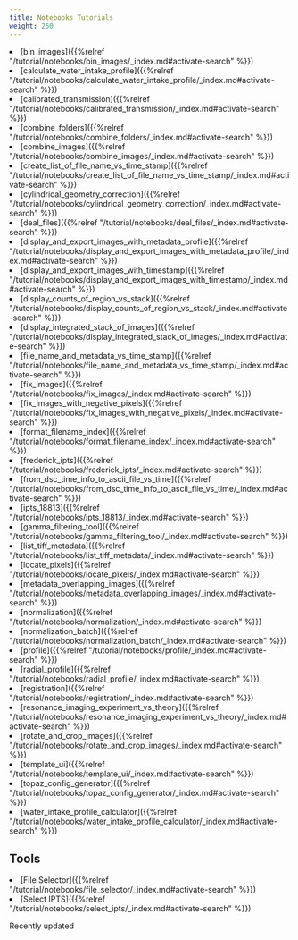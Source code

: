 ```yaml
---
title: Notebooks Tutorials
weight: 250
---
```


<li>[bin_images]({{%relref "/tutorial/notebooks/bin_images/_index.md#activate-search" %}}) <i class='fa fa-battery-empty'></i></li>
<li>[calculate_water_intake_profile]({{%relref "/tutorial/notebooks/calculate_water_intake_profile/_index.md#activate-search" %}}) <i class='fa fa-battery-empty'></i></li>
<li>[calibrated_transmission]({{%relref "/tutorial/notebooks/calibrated_transmission/_index.md#activate-search" %}}) <i class='fa fa-battery-full'></i> <i class='fa fa-bell'></i></li>
<li>[combine_folders]({{%relref "/tutorial/notebooks/combine_folders/_index.md#activate-search" %}}) <i class='fa fa-battery-empty'></i></li>
<li>[combine_images]({{%relref "/tutorial/notebooks/combine_images/_index.md#activate-search" %}}) <i class='fa fa-battery-empty'></i></li>
<li>[create_list_of_file_name_vs_time_stamp]({{%relref "/tutorial/notebooks/create_list_of_file_name_vs_time_stamp/_index.md#activate-search" %}}) <i class='fa fa-battery-empty'></i></li>
<li>[cylindrical_geometry_correction]({{%relref "/tutorial/notebooks/cylindrical_geometry_correction/_index.md#activate-search" %}}) <i class='fa fa-battery-empty'></i></li>
<li>[deal_files]({{%relref "/tutorial/notebooks/deal_files/_index.md#activate-search" %}}) <i class='fa fa-battery-empty'></i></li>
<li>[display_and_export_images_with_metadata_profile]({{%relref "/tutorial/notebooks/display_and_export_images_with_metadata_profile/_index.md#activate-search" %}}) <i class='fa fa-battery-empty'></i></li>
<li>[display_and_export_images_with_timestamp]({{%relref "/tutorial/notebooks/display_and_export_images_with_timestamp/_index.md#activate-search" %}}) <i class='fa fa-battery-empty'></i></li>
<li>[display_counts_of_region_vs_stack]({{%relref "/tutorial/notebooks/display_counts_of_region_vs_stack/_index.md#activate-search" %}}) <i class='fa fa-battery-empty'></i></li>
<li>[display_integrated_stack_of_images]({{%relref "/tutorial/notebooks/display_integrated_stack_of_images/_index.md#activate-search" %}}) <i class='fa fa-battery-empty'></i></li>
<li>[file_name_and_metadata_vs_time_stamp]({{%relref "/tutorial/notebooks/file_name_and_metadata_vs_time_stamp/_index.md#activate-search" %}}) <i class='fa fa-battery-empty'></i></li>
<li>[fix_images]({{%relref "/tutorial/notebooks/fix_images/_index.md#activate-search" %}}) <i class='fa fa-battery-empty'></i></li>
<li>[fix_images_with_negative_pixels]({{%relref "/tutorial/notebooks/fix_images_with_negative_pixels/_index.md#activate-search" %}}) <i class='fa fa-battery-empty'></i></li>
<li>[format_filename_index]({{%relref "/tutorial/notebooks/format_filename_index/_index.md#activate-search" %}}) <i class='fa fa-battery-empty'></i></li>
<li>[frederick_ipts]({{%relref "/tutorial/notebooks/frederick_ipts/_index.md#activate-search" %}}) <i class='fa fa-battery-3'></i></li>
<li>[from_dsc_time_info_to_ascii_file_vs_time]({{%relref "/tutorial/notebooks/from_dsc_time_info_to_ascii_file_vs_time/_index.md#activate-search" %}}) <i class='fa fa-battery-empty'></i></li>
<li>[ipts_18813]({{%relref "/tutorial/notebooks/ipts_18813/_index.md#activate-search" %}}) <i class='fa fa-battery-empty'></i></li>
<li>[gamma_filtering_tool]({{%relref "/tutorial/notebooks/gamma_filtering_tool/_index.md#activate-search" %}}) <i class='fa fa-battery-full'></i> </li>
<li>[list_tiff_metadata]({{%relref "/tutorial/notebooks/list_tiff_metadata/_index.md#activate-search" %}}) <i class='fa fa-battery-empty'></i></li>
<li>[locate_pixels]({{%relref "/tutorial/notebooks/locate_pixels/_index.md#activate-search" %}}) <i class='fa fa-battery-empty'></i></li>
<li>[metadata_overlapping_images]({{%relref "/tutorial/notebooks/metadata_overlapping_images/_index.md#activate-search" %}}) <i class='fa fa-battery-full'></i> <i class='fa fa-bell'></i> </li>
<li>[normalization]({{%relref "/tutorial/notebooks/normalization/_index.md#activate-search" %}}) <i class='fa fa-battery-full'></i> </li>
<li>[normalization_batch]({{%relref "/tutorial/notebooks/normalization_batch/_index.md#activate-search" %}}) <i class='fa fa-battery-full'></i> </li>
<li>[profile]({{%relref "/tutorial/notebooks/profile/_index.md#activate-search" %}}) <i class='fa fa-battery-full'></i> <i class='fa fa-bell'></i></li>
<li>[radial_profile]({{%relref "/tutorial/notebooks/radial_profile/_index.md#activate-search" %}}) <i class='fa fa-battery-empty'></i></li>
<li>[registration]({{%relref "/tutorial/notebooks/registration/_index.md#activate-search" %}}) <i class='fa fa-battery-full'></i> <i class='fa fa-bell'></i></li>
<li>[resonance_imaging_experiment_vs_theory]({{%relref "/tutorial/notebooks/resonance_imaging_experiment_vs_theory/_index.md#activate-search" %}}) <i class='fa fa-battery-empty'></i></li>
<li>[rotate_and_crop_images]({{%relref "/tutorial/notebooks/rotate_and_crop_images/_index.md#activate-search" %}}) <i class='fa fa-battery-empty'></i></li>
<li>[template_ui]({{%relref "/tutorial/notebooks/template_ui/_index.md#activate-search" %}}) <i class='fa fa-battery-empty'></i></li>
<li>[topaz_config_generator]({{%relref "/tutorial/notebooks/topaz_config_generator/_index.md#activate-search" %}}) <i class='fa fa-battery-full'></i></li>
<li>[water_intake_profile_calculator]({{%relref "/tutorial/notebooks/water_intake_profile_calculator/_index.md#activate-search" %}}) <i class='fa fa-battery-full'></i></li>

## Tools

<li>[File Selector]({{%relref "/tutorial/notebooks/file_selector/_index.md#activate-search" %}}) <i class='fa fa-battery-full'></i></li>
<li>[Select IPTS]({{%relref "/tutorial/notebooks/select_ipts/_index.md#activate-search" %}}) <i class='fa fa-battery-full'></i></li>

<i class='fa fa-bell'></i> Recently updated